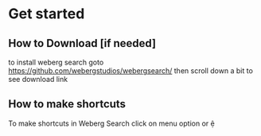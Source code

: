 # Get started
## How to Download [if needed]
to install weberg search goto https://github.com/webergstudios/webergsearch/ then scroll down a bit to see download link
## How to make shortcuts
To make shortcuts in Weberg Search click on menu option or 	&#xe236;
